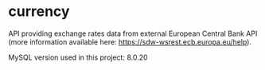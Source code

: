# currency
API providing exchange rates data from external European Central Bank API (more information available here: https://sdw-wsrest.ecb.europa.eu/help).

MySQL version used in this project: 8.0.20

